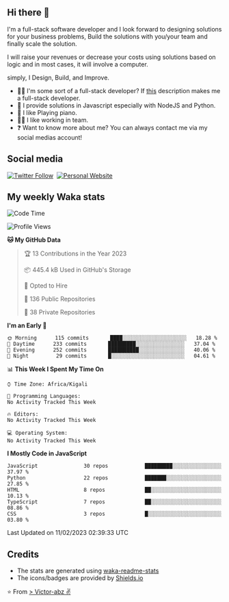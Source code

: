 ## Hi there 👋
I'm a full-stack software developer and I look forward to designing solutions for your business problems, Build the solutions with you/your team and finally scale the solution.

I will raise your revenues or decrease your costs using solutions based on logic and in most cases, it will involve a computer.

simply, I Design, Build, and Improve.

- 👨‍💻 I'm some sort of a full-stack developer? If [this](https://www.w3schools.com/whatis/whatis_fullstack.asp) description makes me a full-stack developer.
- 🌱 I provide solutions in Javascript especially with NodeJS and Python. 
- 🎹 I like Playing piano.
- 👯‍♀️ I like working in team.
- ❓ Want to know more about me? You can always contact me via my social medias account!

## Social media
[![Twitter Follow](https://img.shields.io/twitter/follow/vicky_abz?color=%231DA1F2&label=Twitter&style=for-the-badge&logo=twitter&logoColor=ffffff)](https://twitter.com/vicky_abz)
‎‎ [![Personal Website](https://img.shields.io/static/v1?label=visit&message=victor-abz.com&color=%235F021F&style=for-the-badge)](https://victor-abz.com/)

## My weekly Waka stats
<!--START_SECTION:waka-->
![Code Time](http://img.shields.io/badge/Code%20Time-819%20hrs%2039%20mins-blue)

![Profile Views](http://img.shields.io/badge/Profile%20Views-0-blue)

**🐱 My GitHub Data** 

> 🏆 13 Contributions in the Year 2023
 > 
> 📦 445.4 kB Used in GitHub's Storage 
 > 
> 💼 Opted to Hire
 > 
> 📜 136 Public Repositories 
 > 
> 🔑 38 Private Repositories  
 > 
**I'm an Early 🐤** 

```text
🌞 Morning      115 commits       ████░░░░░░░░░░░░░░░░░░░░░   18.28 % 
🌆 Daytime      233 commits       █████████░░░░░░░░░░░░░░░░   37.04 % 
🌃 Evening      252 commits       ██████████░░░░░░░░░░░░░░░   40.06 % 
🌙 Night         29 commits       █░░░░░░░░░░░░░░░░░░░░░░░░   04.61 % 

```


📊 **This Week I Spent My Time On** 

```text
⌚︎ Time Zone: Africa/Kigali

💬 Programming Languages: 
No Activity Tracked This Week

🔥 Editors: 
No Activity Tracked This Week

💻 Operating System: 
No Activity Tracked This Week

```

**I Mostly Code in JavaScript** 

```text
JavaScript               30 repos            █████████░░░░░░░░░░░░░░░░   37.97 % 
Python                   22 repos            ███████░░░░░░░░░░░░░░░░░░   27.85 % 
HTML                     8 repos             ██░░░░░░░░░░░░░░░░░░░░░░░   10.13 % 
TypeScript               7 repos             ██░░░░░░░░░░░░░░░░░░░░░░░   08.86 % 
CSS                      3 repos             █░░░░░░░░░░░░░░░░░░░░░░░░   03.80 % 

```



 Last Updated on 11/02/2023 02:39:33 UTC
<!--END_SECTION:waka-->

## Credits
- The stats are generated using [waka-readme-stats](https://github.com/anmol098/waka-readme-stats)
- The icons/badges are provided by [Shields.io](https://shields.io/)

⭐️ From [> Victor-abz ✌](https://victor-abz.com/)
